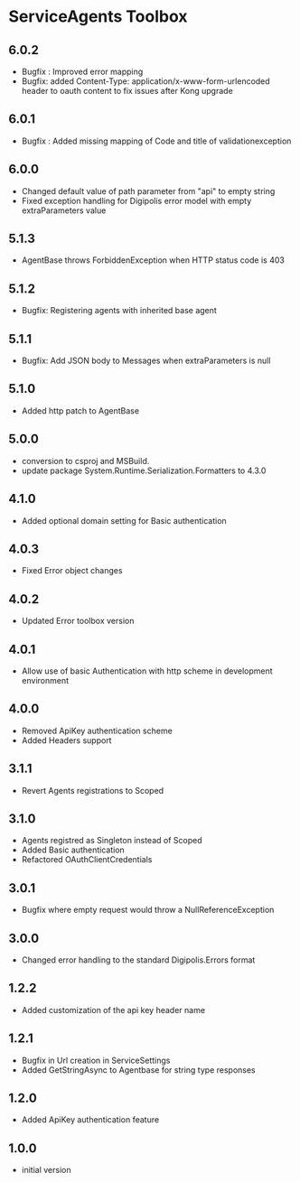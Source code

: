 # ServiceAgents Toolbox
## 6.0.2
 - Bugfix : Improved error mapping
 - Bugfix: added Content-Type: application/x-www-form-urlencoded header to oauth content to fix issues after Kong upgrade 

## 6.0.1
 - Bugfix : Added missing mapping of Code and title of validationexception

## 6.0.0

- Changed default value of path parameter from "api" to empty string
- Fixed exception handling for Digipolis error model with empty extraParameters value

## 5.1.3

- AgentBase throws ForbiddenException when HTTP status code is 403

## 5.1.2

- Bugfix: Registering agents with inherited base agent

## 5.1.1

- Bugfix: Add JSON body to Messages when extraParameters is null

## 5.1.0

- Added http patch to AgentBase

## 5.0.0

- conversion to csproj and MSBuild.
- update package System.Runtime.Serialization.Formatters to 4.3.0

## 4.1.0

- Added optional domain setting for Basic authentication

## 4.0.3

- Fixed Error object changes
 
## 4.0.2

- Updated Error toolbox version

## 4.0.1

- Allow use of basic Authentication with http scheme in development environment 

## 4.0.0

- Removed ApiKey authentication scheme
- Added Headers support

## 3.1.1

- Revert Agents registrations to Scoped

## 3.1.0

- Agents registred as Singleton instead of Scoped
- Added Basic authentication
- Refactored OAuthClientCredentials 

## 3.0.1

- Bugfix where empty request would throw a NullReferenceException


## 3.0.0

- Changed error handling to the standard Digipolis.Errors format

## 1.2.2

- Added customization of the api key header name

## 1.2.1

- Bugfix in Url creation in ServiceSettings
- Added GetStringAsync to Agentbase for string type responses

## 1.2.0

- Added ApiKey authentication feature

## 1.0.0

- initial version


